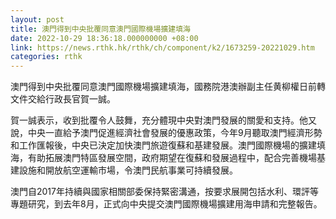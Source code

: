 ```yaml
---
layout: post
title: 澳門得到中央批覆同意澳門國際機場擴建填海
date: 2022-10-29 18:36:18.000000000 +08:00
link: https://news.rthk.hk/rthk/ch/component/k2/1673259-20221029.htm
categories: rthk
---
```


澳門得到中央批覆同意澳門國際機場擴建填海，國務院港澳辦副主任黄柳權日前轉文件交給行政長官賀一誠。

賀一誠表示，收到批覆令人鼓舞，充分體現中央對澳門發展的關愛和支持。他又說，中央一直給予澳門促進經濟社會發展的優惠政策，今年9月聽取澳門經濟形勢和工作匯報後，中央已決定加快澳門旅遊復蘇和基建發展。澳門國際機場的擴建填海，有助拓展澳門特區發展空間，政府期望在復蘇和發展過程中，配合完善機場基建設施和開放航空運輸市場，令澳門民航事業可持續發展。

澳門自2017年持續與國家相關部委保持緊密溝通，按要求展開包括水利、環評等專題研究，到去年8月，正式向中央提交澳門國際機場擴建用海申請和完整報告。
